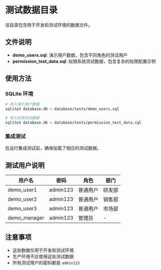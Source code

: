 # 测试数据目录

该目录包含用于开发和测试环境的数据文件。

## 文件说明

- **demo_users.sql**: 演示用户数据，包含不同角色的测试用户
- **permission_test_data.sql**: 权限系统测试数据，包含复杂的权限配置示例

## 使用方法

### SQLite 环境
```bash
# 导入演示用户数据
sqlite3 database.db < database/tests/demo_users.sql

# 导入权限测试数据
sqlite3 database.db < database/tests/permission_test_data.sql
```

### 集成测试
在运行集成测试前，确保加载了相应的测试数据。

## 测试用户说明

| 用户名 | 密码 | 角色 | 部门 |
|--------|------|------|------|
| demo_user1 | admin123 | 普通用户 | 研发部 |
| demo_user2 | admin123 | 普通用户 | 销售部 |
| demo_user3 | admin123 | 普通用户 | 市场部 |
| demo_manager | admin123 | 管理员 | - |

## 注意事项

- 这些数据仅用于开发和测试环境
- 生产环境不应使用这些测试数据
- 所有测试用户的密码都是 `admin123`